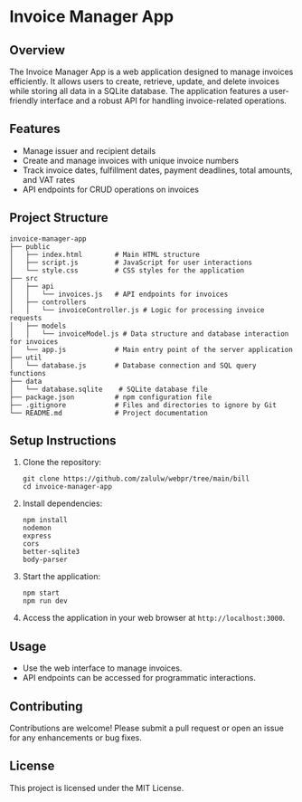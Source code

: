 # Invoice Manager App

## Overview
The Invoice Manager App is a web application designed to manage invoices efficiently. It allows users to create, retrieve, update, and delete invoices while storing all data in a SQLite database. The application features a user-friendly interface and a robust API for handling invoice-related operations.

## Features
- Manage issuer and recipient details
- Create and manage invoices with unique invoice numbers
- Track invoice dates, fulfillment dates, payment deadlines, total amounts, and VAT rates
- API endpoints for CRUD operations on invoices

## Project Structure
```
invoice-manager-app
├── public
│   ├── index.html        # Main HTML structure
│   ├── script.js         # JavaScript for user interactions
│   └── style.css         # CSS styles for the application
├── src
│   ├── api
│   │   └── invoices.js   # API endpoints for invoices
│   ├── controllers
│   │   └── invoiceController.js # Logic for processing invoice requests
│   ├── models
│   │   └── invoiceModel.js # Data structure and database interaction for invoices
│   └── app.js            # Main entry point of the server application
├── util
│   └── database.js       # Database connection and SQL query functions
├── data
│   └── database.sqlite    # SQLite database file
├── package.json          # npm configuration file
├── .gitignore            # Files and directories to ignore by Git
└── README.md             # Project documentation
```

## Setup Instructions
1. Clone the repository:
   ```
   git clone https://github.com/zalulw/webpr/tree/main/bill
   cd invoice-manager-app
   ```

2. Install dependencies:
   ```
   npm install
   nodemon
   express
   cors
   better-sqlite3
   body-parser

3. Start the application:
   ```
   npm start
   npm run dev

4. Access the application in your web browser at `http://localhost:3000`.

## Usage
- Use the web interface to manage invoices.
- API endpoints can be accessed for programmatic interactions.

## Contributing
Contributions are welcome! Please submit a pull request or open an issue for any enhancements or bug fixes.

## License
This project is licensed under the MIT License.